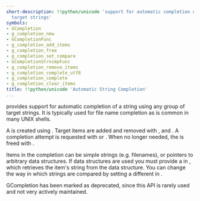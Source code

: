 ```yaml
---
short-description: !!python/unicode 'support for automatic completion using a group                     of
  target strings'
symbols:
- GCompletion
- g_completion_new
- GCompletionFunc
- g_completion_add_items
- g_completion_free
- g_completion_set_compare
- GCompletionStrncmpFunc
- g_completion_remove_items
- g_completion_complete_utf8
- g_completion_complete
- g_completion_clear_items
title: !!python/unicode 'Automatic String Completion'
...
```


[](GCompletion) provides support for automatic completion of a string
using any group of target strings. It is typically used for file
name completion as is common in many UNIX shells.

A [](GCompletion) is created using [](g_completion_new). Target items are
added and removed with [](g_completion_add_items),
[](g_completion_remove_items) and [](g_completion_clear_items). A
completion attempt is requested with [](g_completion_complete) or
[](g_completion_complete_utf8). When no longer needed, the
[](GCompletion) is freed with [](g_completion_free).

Items in the completion can be simple strings (e.g. filenames), or
pointers to arbitrary data structures. If data structures are used
you must provide a [](GCompletionFunc) in [](g_completion_new), which
retrieves the item's string from the data structure. You can change
the way in which strings are compared by setting a different
[](GCompletionStrncmpFunc) in [](g_completion_set_compare).

GCompletion has been marked as deprecated, since this API is rarely
used and not very actively maintained.
